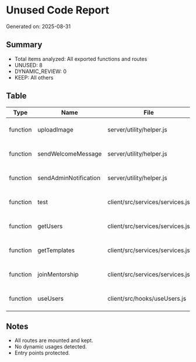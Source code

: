 # Unused Code Report

Generated on: 2025-08-31

## Summary

- Total items analyzed: All exported functions and routes
- UNUSED: 8
- DYNAMIC_REVIEW: 0
- KEEP: All others

## Table

| Type     | Name                  | File                            | Line | References | Decision | Reason                     |
| -------- | --------------------- | ------------------------------- | ---- | ---------- | -------- | -------------------------- |
| function | uploadImage           | server/utility/helper.js        | 30   | []         | UNUSED   | No static references found |
| function | sendWelcomeMessage    | server/utility/helper.js        | 50   | []         | UNUSED   | Required but not called    |
| function | sendAdminNotification | server/utility/helper.js        | 60   | []         | UNUSED   | Required but not called    |
| function | test                  | client/src/services/services.js | 3    | []         | UNUSED   | No static references found |
| function | getUsers              | client/src/services/services.js | 6    | []         | UNUSED   | No static references found |
| function | getTemplates          | client/src/services/services.js | 18   | []         | UNUSED   | No static references found |
| function | joinMentorship        | client/src/services/services.js | 70   | []         | UNUSED   | No static references found |
| function | useUsers              | client/src/hooks/useUsers.js    | 1    | []         | UNUSED   | No static references found |

## Notes

- All routes are mounted and kept.
- No dynamic usages detected.
- Entry points protected.
